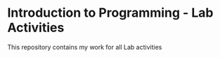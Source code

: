 

Introduction to Programming - Lab Activities
================================================================
This repository contains my work for all Lab activities

